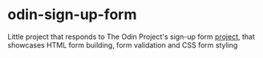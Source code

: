 # odin-sign-up-form

Little project that responds to The Odin Project's sign-up form [project](https://www.theodinproject.com/lessons/node-path-intermediate-html-and-css-sign-up-form),
that showcases HTML form building, form validation and CSS form styling